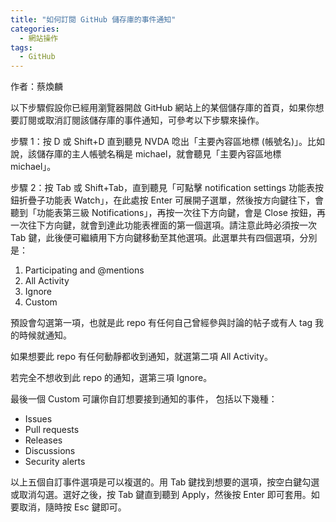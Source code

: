 ```yaml
---
title: "如何訂閱 GitHub 儲存庫的事件通知"
categories:
  - 網站操作
tags:
  - GitHub
---
```


作者：蔡煥麟

以下步驟假設你已經用瀏覽器開啟 GitHub 網站上的某個儲存庫的首頁，如果你想要訂閱或取消訂閱該儲存庫的事件通知，可參考以下步驟來操作。

步驟 1：按 D 或 Shift+D 直到聽見 NVDA 唸出「主要內容區地標 (帳號名)」。比如說，該儲存庫的主人帳號名稱是 michael，就會聽見「主要內容區地標 michael」。

步驟 2：按 Tab 或 Shift+Tab，直到聽見「可點擊 notification settings 功能表按鈕折疊子功能表 Watch」，在此處按 Enter 可展開子選單，然後按方向鍵往下，會聽到「功能表第三級 Notifications」，再按一次往下方向鍵，會是 Close 按鈕，再一次往下方向鍵，就會到達此功能表裡面的第一個選項。請注意此時必須按一次 Tab 鍵，此後便可繼續用下方向鍵移動至其他選項。此選單共有四個選項，分別是：

1. Participating and @mentions
2. All Activity
3. Ignore
4. Custom

預設會勾選第一項，也就是此 repo 有任何自己曾經參與討論的帖子或有人 tag 我的時候就通知。

如果想要此 repo 有任何動靜都收到通知，就選第二項 All Activity。

若完全不想收到此 repo 的通知，選第三項 Ignore。

最後一個 Custom 可讓你自訂想要接到通知的事件， 包括以下幾種：

- Issues
- Pull requests
- Releases
- Discussions
- Security alerts

以上五個自訂事件選項是可以複選的。用 Tab 鍵找到想要的選項，按空白鍵勾選或取消勾選。選好之後，按 Tab 鍵直到聽到 Apply，然後按 Enter 即可套用。如要取消，隨時按 Esc 鍵即可。
